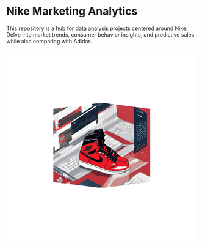 # Nike Marketing Analytics
This repository is a hub for data analysis projects centered around Nike. Delve into market trends, consumer behavior insights, and predictive sales while also comparing with Adidas.


![portada](https://github.com/AleDV89/Nike-Marketing-Analytics/blob/main/%22images/portada.png)





